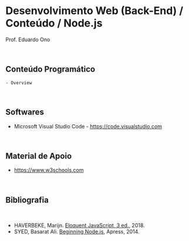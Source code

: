 # Desenvolvimento Web (Back-End) / Conteúdo / Node.js

Prof. Eduardo Ono

<br>

## Conteúdo Programático

```
- Overview
```

<br>

## Softwares
- Microsoft Visual Studio Code - https://code.visualstudio.com

<br>

## Material de Apoio

- https://www.w3schools.com

<br>

## Bibliografia
<br>

* HAVERBEKE, Marijn. [Eloquent JavaScript, 3 ed.](https://archive.org/details/2018eloquentjavascript), 2018.
* SYED, Basarat Ali. [Beginning Node.js](https://archive.org/details/beginning-nodejs-apress-2014), Apress, 2014.

